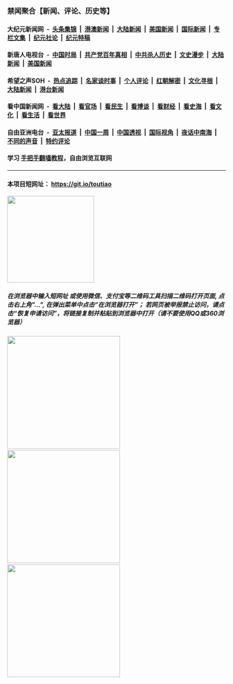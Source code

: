 ### 禁闻聚合【新闻、评论、历史等】

#### 大纪元新闻网 &nbsp;-&nbsp; [头条集锦](indexes/E头条集锦.md?t=03190102) &nbsp;|&nbsp; [港澳新闻](indexes/E港澳新闻.md?t=03190102)  &nbsp;|&nbsp; [大陆新闻](indexes/E大陆新闻.md?t=03190102) &nbsp;|&nbsp; [美国新闻](indexes/E美国新闻.md?t=03190102) &nbsp;|&nbsp; [国际新闻](indexes/E国际新闻.md?t=03190102) &nbsp;|&nbsp; [专栏文集](indexes/E专栏文集.md?t=03190102) &nbsp;|&nbsp; [纪元社论](indexes/E纪元社论.md?t=03190102) &nbsp;|&nbsp; [纪元特稿](indexes/E纪元特稿.md?t=03190102) 

#### 新唐人电视台 &nbsp;-&nbsp; [中国时局](indexes/N中国时局.md?t=03190102) &nbsp;|&nbsp; [共产党百年真相](indexes/N共产党百年真相.md?t=03190102) &nbsp;|&nbsp; [中共杀人历史](indexes/N中共杀人历史.md?t=03190102) &nbsp;|&nbsp; [文史漫步](indexes/N文史漫步.md?t=03190102) &nbsp;|&nbsp; [大陆新闻](indexes/N大陆新闻.md?t=03190102) &nbsp;|&nbsp; [美国新闻](indexes/N美国新闻.md?t=03190102)

#### 希望之声SOH &nbsp;-&nbsp; [热点追踪](indexes/H热点追踪.md?t=03190102) &nbsp;|&nbsp; [名家谈时事](indexes/H名家谈时事.md?t=03190102) &nbsp;|&nbsp; [个人评论](indexes/H个人评论.md?t=03190102)  &nbsp;|&nbsp; [红朝解密](indexes/H红朝解密.md?t=03190102) &nbsp;|&nbsp; [文化寻根](indexes/H文化寻根.md?t=03190102) &nbsp;|&nbsp; [大陆新闻](indexes/H大陆新闻.md?t=03190102) &nbsp;|&nbsp; [港台新闻](indexes/H港台新闻.md?t=03190102)

#### 看中国新闻网 &nbsp;-&nbsp; [看大陆](indexes/S看大陆.md?t=03190102) &nbsp;|&nbsp; [看官场](indexes/S看官场.md?t=03190102) &nbsp;|&nbsp; [看民生](indexes/S看民生.md?t=03190102)  &nbsp;|&nbsp; [看博谈](indexes/S看博谈.md?t=03190102) &nbsp;|&nbsp; [看财经](indexes/S看财经.md?t=03190102) &nbsp;|&nbsp; [看史海](indexes/S看史海.md?t=03190102) &nbsp;|&nbsp; [看文化](indexes/S看文化.md?t=03190102) &nbsp;|&nbsp; [看生活](indexes/S看生活.md?t=03190102) &nbsp;|&nbsp; [看世界](indexes/S看世界.md?t=03190102)

#### 自由亚洲电台 &nbsp;-&nbsp; [亚太报道](indexes/R亚太报道.md?t=03190102) &nbsp;|&nbsp; [中国一周](indexes/R中国一周.md?t=03190102) &nbsp;|&nbsp; [中国透视](indexes/R中国透视.md?t=03190102)  &nbsp;|&nbsp; [国际视角](indexes/R国际视角.md?t=03190102) &nbsp;|&nbsp; [夜话中南海](indexes/R夜话中南海.md?t=03190102) &nbsp;|&nbsp; [不同的声音](indexes/R不同的声音.md?t=03190102) &nbsp;|&nbsp; [特约评论](indexes/R特约评论.md?t=03190102)

#### 学习 [手把手翻墙教程](https://github.com/gfw-breaker/guides/wiki)，自由浏览互联网

----

#### 本项目短网址： https://git.io/toutiao
<img src="https://raw.githubusercontent.com/gfw-breaker/banned-news/master/scripts/img/qr.png" width="200px"/>  

##### 在浏览器中输入短网址 或使用微信、支付宝等二维码工具扫描二维码打开页面, 点击右上角"...", 在弹出菜单中点击“在浏览器打开”； 若网页被举报禁止访问，请点击“恢复申请访问”，将链接复制并粘贴到浏览器中打开（请不要使用QQ或360浏览器）

<img src="https://raw.githubusercontent.com/gfw-breaker/banned-news/master/scripts/img/1.png" width="260px"/> &nbsp; <img src="https://raw.githubusercontent.com/gfw-breaker/banned-news/master/scripts/img/2.png" width="260px"/> &nbsp; <img src="https://raw.githubusercontent.com/gfw-breaker/banned-news/master/scripts/img/3.png" width="260px"/>
